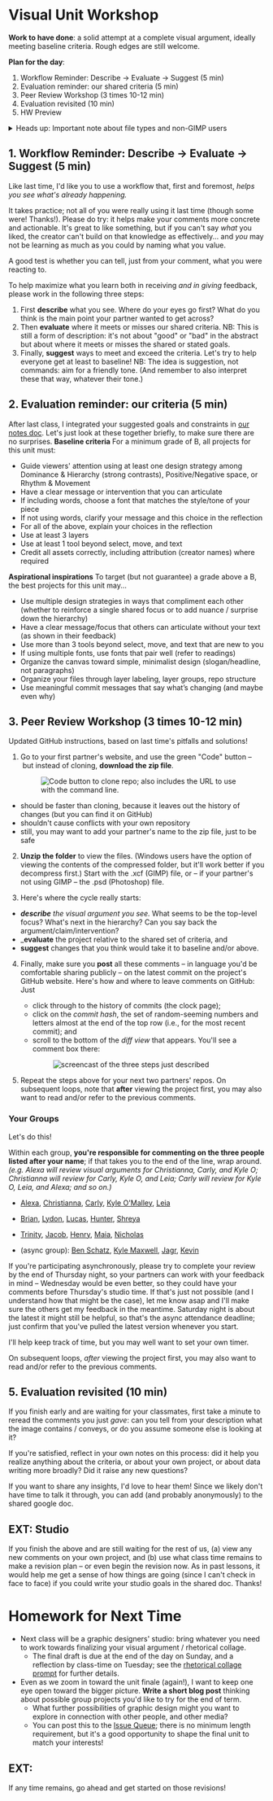 
# Visual Unit Workshop

**Work to have done**: a solid attempt at a complete visual argument, ideally meeting baseline criteria. Rough edges are still welcome.


**Plan for the day**:

1. Workflow Reminder: Describe -> Evaluate -> Suggest (5 min)
2. Evaluation reminder: our shared criteria (5 min)
3. Peer Review Workshop (3 times 10-12 min)
4. Evaluation revisited (10 min)
5. HW Preview

<div class="alert alert-danger" role="alert">
<details><summary><span class="glyphicon glyphicon-exclamation-sign" aria-hidden="true"></span>
  <span class="sr-only">Heads up:</span> Important note about file types and non-GIMP users</summary>
<p>Several of you had asked about the possibility of working with Photoshop or Illustrator, which I said was fine as long as it matched your career goals. However, that does throw a potential wrench into workshop plans, I've just realized: everyone needs to be able to open each other's files.</p>

<p>SOLUTION FOR GIMP USERS:<br/>
Luckily, <strong>GIMP can open .psd (Photoshop) and .ai (Illustrator) files.</strong> So in that direction, we should be fine – GIMP-users, you just need to know to look for one of those two file extensions. </p>

<p>SOLUTION FOR NON-GIMP USERS: <br/>
Unfortunately, I believe that <strong>Photoshop can <em>not</em> open an .xcf file</strong>. Therefore, the best way to see your partners' drafts is to <em>please make sure you have a copy of GIMP installed</em> before today's class – even if you're working with another program for this project.</p>

<p>BACKUP "SOLUTION" FOR EVERYONE: <br/>
As a failsafe, everyone should make sure your repos <strong>include an exported flat image (.png) and take a screenshot</strong> of the most current version of your project. That way, even if the rich, layered version isn't working, your partners will at least have something to look at.</p>

<p>Thanks, and sorry about the lateness of this realization!</p>
</details>
</div>


## 1. Workflow Reminder: Describe -> Evaluate -> Suggest (5 min)

Like last time, I'd like you to use a workflow that, first and foremost, *helps you see what's already happening.*  

It takes practice; not all of you were really using it last time (though some were! Thanks!). Please do try: it helps make your comments more concrete and actionable. It's great to like something, but if you can't say *what* you liked, the creator can't build on that knowledge as effectively... and *you* may not be learning as much as you could by naming what you value.

A good test is whether you can tell, just from your comment, what you were reacting to.

To help maximize what you learn both in receiving _and in giving_ feedback, please work in the following three steps:

<div class="alert alert-info">
<ol>
   <li>First <strong>describe</strong> what you see. Where do your eyes go first? What do you think is the main point your partner wanted to get across?</li>
   <li>Then <strong>evaluate</strong> where it meets or misses our shared criteria. NB: This is still a form of description: it's not about "good" or "bad" in the abstract but about where it meets or misses the shared or stated goals.</li> <li>Finally, <strong>suggest</strong> ways to meet and exceed the criteria. Let's try to help everyone get at least to baseline! NB: The idea is suggestion, not commands: aim for a friendly tone. (And remember to also interpret these that way, whatever their tone.)</li>
</ol>
</div>

<!-- I have here to return to you the index cards from the audio unit – not from the comments you *received*, but the comments you *gave*. Read them over. Were you doing describe/evaluate/suggest? For example, **can you tell from the cards what you were reacting to**? If so, be proud! See if you can do it again in a new sensory mode. If not, strive to level up today: **train your attention to see, and describe, before judging.** -->

## 2. Evaluation reminder: our criteria (5 min)
After last class, I integrated your suggested goals and constraints in [our notes doc](http://bit.ly/cdm2020fall-notes). Let's just look at these together briefly, to make sure there are no surprises.
**Baseline criteria**
For a minimum grade of B, all projects for this unit must:

* Guide viewers' attention using at least one design strategy among Dominance & Hierarchy (strong contrasts), Positive/Negative space, or Rhythm & Movement
* Have a clear message or intervention that you can articulate
* If including words, choose a font that matches the style/tone of your piece
* If not using words, clarify your message and this choice in the reflection
* For all of the above, explain your choices in the reflection
* Use at least 3 layers
* Use at least 1 tool beyond select, move, and text
* Credit all assets correctly, including attribution (creator names) where required


**Aspirational inspirations**
To target (but not guarantee) a grade above a B, the best projects for this unit may...

* Use multiple design strategies in ways that compliment each other (whether to reinforce a single shared focus or to add nuance / surprise down the hierarchy)
* Have a clear message/focus that others can articulate without your text (as shown in their feedback)
* Use more than 3 tools beyond select, move, and text that are new to you
* If using multiple fonts, use fonts that pair well (refer to readings)
* Organize the canvas toward simple, minimalist design (slogan/headline, not paragraphs)
* Organize your files through layer labeling, layer groups, repo structure
* Use meaningful commit messages that say what’s changing (and maybe even why)



## 3. Peer Review Workshop (3 times 10-12 min)

Updated GitHub instructions, based on last time's pitfalls and solutions!

1. Go to your first partner's website, and use the green "Code" button – but instead of cloning, **download the zip file**. <figure><img src="../assets/img/github--clone-code.png" alt="Code button to clone repo; also includes the URL to use with the command line." /></figure>

  - should be faster than cloning, because it leaves out the history of changes (but you can find it on GitHub)
  - shouldn't cause conflicts with your own repository
  - still, you may want to add your partner's name to the zip file, just to be safe

2. **Unzip the folder** to view the files. (Windows users have the option of viewing the contents of the compressed folder, but it'll work better if you decompress first.) Start with the .xcf (GIMP) file, or – if your partner's not using GIMP – the .psd (Photoshop) file.

3. Here's where the cycle really starts:
  * _**describe** the visual argument you see._ What seems to be the top-level focus? What's next in the hierarchy? Can you say back the argument/claim/intervention? <!-- Help learn how the eye is drawn.  -->
  * _**evaluate** the project relative to the shared set of criteria, and
  * **suggest** changes that you think would take it to baseline and/or above.

4. Finally, make sure you **post** all these comments – in language you'd be comfortable sharing publicly – on the latest commit on the project's GitHub website. Here's how and where to leave comments on GitHub: Just
    * click through to the history of commits (the clock page);
    * click on the _commit hash_, the set of random-seeming numbers and letters almost at the end of the top row (i.e., for the most recent commit); and
    * scroll to the bottom of the _diff view_ that appears. You'll see a comment box there: <figure><img src="../assets/img/github--comment-on-commit.gif" alt="screencast of the three steps just described"/></figure>

5. Repeat the steps above for your next two partners' repos. On subsequent loops, note that **after** viewing the project first, you may also want to read and/or refer to the previous comments.

### Your Groups
<div class="alert alert-success">
Let's do this!
</div>

Within each group, **you're responsible for commenting on the three people listed after your name**; if that takes you to the end of the line, wrap around. _(e.g. Alexa will review visual arguments for Christianna, Carly, and Kyle O; Christianna will review for Carly, Kyle O, and Leia; Carly will review for Kyle O, Leia, and Alexa; and so on.)_

* [Alexa](https://github.com/AlexaSpaventa/visual-argument2020fall), [Christianna](https://github.com/csk32/visual-argument2020fall), [Carly](https://github.com/carlystanford/visual-argument2020fall), [Kyle O'Malley](https://github.com/jkomalley/visual-argument2020fall), [Leia](https://github.com/leiawerner/visual-argument2020fall)
* [Brian](https://github.com/briansostek/visual-argument2020fall), [Lydon](https://github.com/LLP37/visual-argument2020fall), [Lucas](https://github.com/LDib/visual-argument2020fall), [Hunter](https://github.com/hjo6/visual-argument2020fall), [Shreya](https://github.com/shreyababu/visual-argument2020fall)
* [Trinity](https://github.com/trinitymccool/visual-argument2020fall), [Jacob](https://github.com/JTH74/visual-argument2020fall), [Henry](https://github.com/heh44/visual-argument2020fall), [Maia](https://github.com/Maials268/visual-argument2020fall), [Nicholas](https://github.com/peekssezin/visual-argument2020fall)

* (async group): [Ben Schatz](https://github.com/bschatz17/visual-argument2020fall), [Kyle Maxwell](https://github.com/KyleMaxwell1224/visual-argument2020fall), [Jagr](https://github.com/jeepy33/visual-argument2020fall), [Kevin](https://github.com/kevdliedel/visual-argument2020fall)


<div class="alert alert-warning">
If you're participating asynchronously, please try to complete your review by the end of Thursday night, so your partners can work with your feedback in mind – Wednesday would be even better, so they could have your comments before Thursday's studio time. If that's just not possible (and I understand how that might be the case), let me know asap and I'll make sure the others get my feedback in the meantime. Saturday night is about the latest it might still be helpful, so that's the async attendance deadline; just confirm that you've pulled the latest version whenever you start.
</div>


I'll help keep track of time, but you may well want to set your own timer.
<!--
first rotation starts ~2:47
second rotation starts 2:58
third rotation starts 3:08
-->

<div class="alert alert-info">
On subsequent loops, <em>after</em> viewing the project first, you may also want to read and/or refer to the previous comments.</div>




## 5. Evaluation revisited (10 min)
If you finish early and are waiting for your classmates, first take a minute to reread the comments you just *gave*: can you tell from your description what the image contains / conveys, or do you assume someone else is looking at it?

If you're satisfied, reflect in your own notes on this process: did it help you realize anything about the criteria, or about your own project, or about data writing more broadly? Did it raise any new questions?

If you want to share any insights, I'd love to hear them! Since we likely don't have time to talk it through, you can add (and probably anonymously) to the shared google doc.


## EXT: Studio
If you finish the above and are still waiting for the rest of us, (a) view any new comments on your own project, and (b) use what class time remains to make a revision plan – or even begin the revision now. As in past lessons, it would help me get a sense of how things are going (since I can't check in face to face) if you could write your studio goals in the shared doc. Thanks!




# Homework for Next Time

* Next class will be a graphic designers' studio: bring whatever you need to work towards finalizing your visual argument / rhetorical collage.
  - The final draft is due at the end of the day on Sunday, and a reflection by class-time on Tuesday; see the [rhetorical collage prompt](https://github.com/benmiller314/visual-argument-2020fall#deadlines-and-products) for further details.
* Even as we zoom in toward the unit finale (again!), I want to keep one eye open toward the bigger picture. **Write a short blog post** thinking about possible group projects you'd like to try for the end of term.
  - What further possibilities of graphic design might you want to explore in connection with other people, and other media?
  - You can post this to the [Issue Queue]({{site.github.issues_url}}); there is no minimum length requirement, but it's a good opportunity to shape the final unit to match your interests!


## EXT:
If any time remains, go ahead and get started on those revisions!
